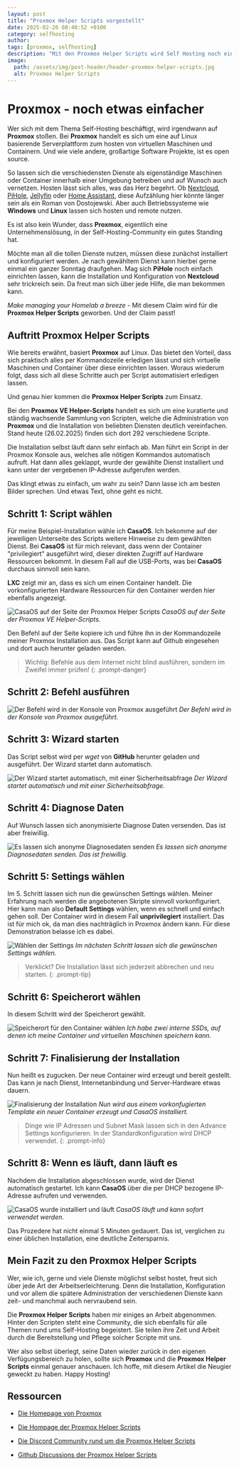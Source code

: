 ```yaml
---
layout: post
title: "Proxmox Helper Scripts vorgestellt"
date: 2025-02-26 08:40:52 +0100
category: selfhosting
author: 
tags: [proxmox, selfhosting]
description: "Mit den Proxmox Helper Scripts wird Self Hosting noch einfacher."
image:
  path: /assets/img/post-header/header-proxmox-helper-scripts.jpg
  alt: Proxmox Helper Scripts
---
```


# Proxmox - noch etwas einfacher

Wer sich mit dem Thema Self-Hosting beschäftigt, wird irgendwann auf **Proxmox** stoßen. Bei **Proxmox** handelt es sich um eine auf Linux basierende Serverplattform zum hosten von virtuellen Maschinen und Containern. Und wie viele andere, großartige Software Projekte, ist es open source. 

So lassen sich die verschiedensten Dienste als eigenständige Maschinen oder Container innerhalb einer Umgebung betreiben und auf Wunsch auch vernetzen. Hosten lässt sich alles, was das Herz begehrt. Ob [Nextcloud](https://nextcloud.com), [PiHole](https://pi-hole.net), [Jellyfin](https://jellyfin.org/) oder [Home Assistant](https://www.home-assistant.io/), diese Aufzählung hier könnte länger sein als ein Roman von Dostojewski. Aber auch Betriebssysteme wie **Windows** und **Linux** lassen sich hosten und remote nutzen. 

Es ist also kein Wunder, dass **Proxmox**, eigentlich eine Unternehmenslösung, in der Self-Hosting-Community ein gutes Standing hat.

Möchte man all die tollen Dienste nutzen, müssen diese zunächst installiert und konfiguriert werden. Je nach gewähltem Dienst kann hierbei gerne einmal ein ganzer Sonntag draufgehen. Mag sich **PiHole** noch einfach einrichten lassen, kann die Installation und Konfiguration von **Nextcloud** sehr trickreich sein. Da freut man sich über jede Hilfe, die man bekommen kann.

*Make managing your Homelab a breeze* - Mit diesem Claim wird für die **Proxmox Helper Scripts** geworben. Und der Claim passt!

## Auftritt Proxmox Helper Scripts

Wie bereits erwähnt, basiert **Proxmox** auf Linux. Das bietet den Vorteil, dass sich praktisch alles per Kommandozeile erledigen lässt und sich virtuelle Maschinen und Container über diese einrichten lassen. Woraus wiederum folgt, dass sich all diese Schritte auch per Script automatisiert erledigen lassen. 

Und genau hier kommen die **Proxmox Helper Scripts** zum Einsatz.

Bei den **Proxmox VE Helper-Scripts** handelt es sich um eine kuratierte und ständig wachsende Sammlung von Scripten, welche die Administration von **Proxmox** und die Installation von beliebten Diensten deutlich vereinfachen. Stand heute (26.02.2025) finden sich dort 292 verschiedene Scripte. 

Die Installation selbst läuft dann sehr einfach ab. Man führt ein Script in der Proxmox Konsole aus, welches alle nötigen Kommandos automatisch aufruft. Hat dann alles geklappt, wurde der gewählte Dienst installiert und kann unter der vergebenen IP-Adresse aufgerufen werden.

Das klingt etwas zu einfach, um wahr zu sein? Dann lasse ich am besten Bilder sprechen. Und etwas Text, ohne geht es nicht.

## Schritt 1: Script wählen

Für meine Beispiel-Installation wähle ich **CasaOS**. Ich bekomme auf der jeweiligen Unterseite des Scripts weitere Hinweise zu dem gewählten Dienst. Bei **CasaOS** ist für mich relevant, dass wenn der Container "privilegiert" ausgeführt wird, dieser direkten Zugriff auf Hardware Ressourcen bekommt. In diesem Fall auf die USB-Ports, was bei **CasaOS** durchaus sinnvoll sein kann. 

**LXC** zeigt mir an, dass es sich um einen Container handelt. Die vorkonfigurierten Hardware Ressourcen für den Container werden hier ebenfalls angezeigt. 

![CasaOS auf der Seite der Proxmox Helper Scripts](/assets/img/proxmox-helber-scripts/1-proxmox-helper-scripts.jpg)
_CasaOS auf der Seite der Proxmox VE Helper-Scripts._

Den Befehl auf der Seite kopiere ich und führe ihn in der Kommandozeile meiner Proxmox Installation aus. Das Script kann auf Github eingesehen und dort auch herunter geladen werden.

> Wichtig: Befehle aus dem Internet nicht blind ausführen, sondern im Zweifel immer prüfen!
{: .prompt-danger}

## Schritt 2: Befehl ausführen

![Der Befehl wird in der Konsole von Proxmox ausgeführt](/assets/img/proxmox-helber-scripts/2-proxmox-konsole.jpg)
_Der Befehl wird in der Konsole von Proxmox ausgeführt._

## Schritt 3: Wizard starten

Das Script selbst wird per *wget* von **GitHub** herunter geladen und ausgeführt. Der Wizard startet dann automatisch.

![Der Wizard startet automatisch, mit einer Sicherheitsabfrage](/assets/img/proxmox-helber-scripts/3-proxmox-helper-script-wizard.jpg)
_Der Wizard startet automatisch und mit einer Sicherheitsabfrage._

## Schritt 4: Diagnose Daten

Auf Wunsch lassen sich anonymisierte Diagnose Daten versenden. Das ist aber freiwillig.

![Es lassen sich anonyme Diagnosedaten senden](/assets/img/proxmox-helber-scripts/4-proxmox-helper-script-diagnose-daten.jpg)
_Es lassen sich anonyme Diagnosedaten senden. Das ist freiwillig._

## Schritt 5: Settings wählen

Im 5. Schritt lassen sich nun die gewünschen Settings wählen. Meiner Erfahrung nach werden die angebotenen Skripte sinnvoll vorkonfiguriert. Hier kann man also **Default Settings** wählen, wenn es schnell und einfach gehen soll. Der Container wird in diesem Fall **unprivilegiert** installiert. Das ist für mich ok, da man dies nachträglich in Proxmox ändern kann. Für diese Demonstration belasse ich es dabei.

![Wählen der Settings](/assets/img/proxmox-helber-scripts/5-proxmox-helper-script-settings.jpg)
_Im nächsten Schritt lassen sich die gewünschen Settings wählen._

> Verklickt? Die Installation lässt sich jederzeit abbrechen und neu starten.
{: .prompt-tip}

## Schritt 6: Speicherort wählen

In diesem Schritt wird der Speicherort gewählt.

![Speicherort für den Container wählen](/assets/img/proxmox-helber-scripts/6-proxmox-helper-script-storage.jpg)
_Ich habe zwei interne SSDs, auf denen ich meine Container und virtuellen Maschinen speichern kann._

## Schritt 7: Finalisierung der Installation

Nun heißt es zugucken. Der neue Container wird erzeugt und bereit gestellt. Das kann je nach Dienst, Internetanbindung und Server-Hardware etwas dauern. 

![Finalisierung der Installation](/assets/img/proxmox-helber-scripts/7-proxmox-helper-script-installation.jpg)
_Nun wird aus einem vorkonfugierten Template ein neuer Container erzeugt und CasaOS installiert._ 

> Dinge wie IP Adressen und Subnet Mask lassen sich in den Advance Settings konfigurieren. In der Standardkonfiguration wird DHCP verwendet.
{: .prompt-info}

## Schritt 8: Wenn es läuft, dann läuft es

Nachdem die Installation abgeschlossen wurde, wird der Dienst automatisch gestartet. Ich kann **CasaOS** über die per DHCP bezogene IP-Adresse aufrufen und verwenden.

![CasaOS wurde installiert und läuft](/assets/img/proxmox-helber-scripts/8-proxmox-helper-script-fertig.jpg)
_CasaOS läuft und kann sofort verwendet werden._

Das Prozedere hat nicht einmal 5 Minuten gedauert. Das ist, verglichen zu einer üblichen Installation, eine deutliche Zeitersparnis.

## Mein Fazit zu den Proxmox Helper Scripts

Wer, wie ich, gerne und viele Dienste möglichst selbst hostet, freut sich über jede Art der Arbeitserleichterung. Denn die Installation, Konfiguration und vor allem die spätere Administration der verschiedenen Dienste kann zeit- und manchmal auch nervraubend sein. 

Die **Proxmox Helper Scripts** haben mir einiges an Arbeit abgenommen. Hinter den Scripten steht eine Community, die sich ebenfalls für alle Themen rund ums Self-Hosting begeistert. Sie teilen ihre Zeit und Arbeit durch die Bereitstellung und Pflege solcher Scripte mit uns. 

Wer also selbst überlegt, seine Daten wieder zurück in den eigenen Verfügungsbereich zu holen, sollte sich **Proxmox** und die **Proxmox Helper Scripts** einmal genauer anschauen. Ich hoffe, mit diesem Artikel die Neugier geweckt zu haben. Happy Hosting!

## Ressourcen

* [Die Homepage von Proxmox](https://www.proxmox.com/de/)

* [Die Hompage der Proxmox Helper Scripts](https://community-scripts.github.io/ProxmoxVE/)

* [Die Discord Community rund um die Proxmox Helper Scripts](https://discord.com/invite/2wvnMDgdnU)

* [Github Discussions der Proxmox Helper Scripts](https://github.com/community-scripts/ProxmoxVE/discussions)



